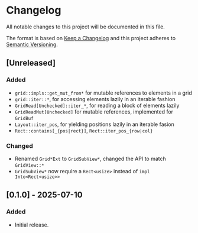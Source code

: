 # Changelog

All notable changes to this project will be documented in this file.

The format is based on [Keep a Changelog](http://keepachangelog.com/en/1.0.0/)
and this project adheres to [Semantic Versioning](https://semver.org/spec/v2.0.0.html).

## [Unreleased]

### Added

- `grid::impls::get_mut_from*` for mutable references to elements in a grid
- `grid::iter::*`, for accessing elements lazily in an iterable fashion
- `GridRead[Unchecked]::iter_*`, for reading a block of elements lazily
- `GridReadMut[Unchecked]` for mutable references, implemented for `GridBuf`
- `Layout::iter_pos`, for yielding positions lazily in an iterable fasion
- `Rect::contains[_{pos|rect}]`, `Rect::iter_pos_{row|col}`

### Changed

- Renamed `Grid*Ext` to `GridSubView*`, changed the API to match `GridView::*`
- `GridSubView*` now require a `Rect<usize>` instead of `impl Into<Rect<usize>>`

## [0.1.0] - 2025-07-10

### Added

- Initial release.

